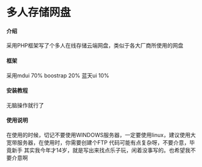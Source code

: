 # 多人存储网盘

#### 介绍
采用PHP框架写了个多人在线存储云端网盘，类似于各大厂商所使用的网盘

#### 框架
采用mdui 70% boostrap 20% 蓝天ui 10%


#### 安装教程

无脑操作就行了

#### 使用说明

在使用的时候，切记不要使用WINDOWS服务器，一定要使用linux，建议使用大宽带服务器，在使用时，你需要创建个FTP
代码可能有点复杂呀，不要介意，毕竟新手
其实我今年才14岁，就是写出来找点乐子玩，闲着没事写的。也希望我不要介意啊
